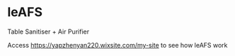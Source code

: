 # leAFS
Table Sanitiser + Air Purifier

Access https://yapzhenyan220.wixsite.com/my-site to see how leAFS work
